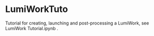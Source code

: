 # LumiWorkTuto

Tutorial for creating, launching and post-processing a LumiWork, see LumiWork Tutorial.ipynb .


